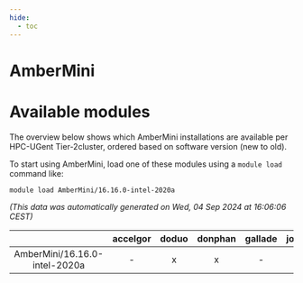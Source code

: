 ```yaml
---
hide:
  - toc
---
```


AmberMini
=========

# Available modules


The overview below shows which AmberMini installations are available per HPC-UGent Tier-2cluster, ordered based on software version (new to old).

To start using AmberMini, load one of these modules using a `module load` command like:

```shell
module load AmberMini/16.16.0-intel-2020a
```

*(This data was automatically generated on Wed, 04 Sep 2024 at 16:06:06 CEST)*  

| |accelgor|doduo|donphan|gallade|joltik|shinx|skitty|
| :---: | :---: | :---: | :---: | :---: | :---: | :---: | :---: |
|AmberMini/16.16.0-intel-2020a|-|x|x|-|x|-|x|
